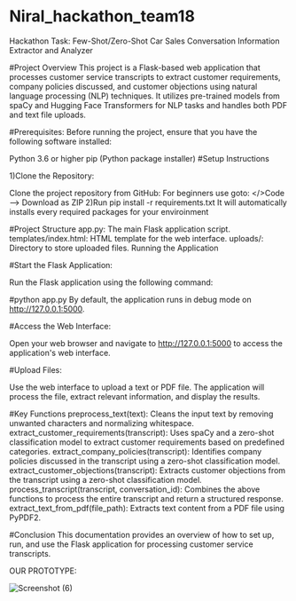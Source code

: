 # Niral_hackathon_team18
Hackathon Task: Few-Shot/Zero-Shot Car Sales Conversation Information Extractor and Analyzer

#Project Overview
This project is a Flask-based web application that processes customer service transcripts to extract customer requirements, company policies discussed, and customer objections using natural language processing (NLP) techniques. It utilizes pre-trained models from spaCy and Hugging Face Transformers for NLP tasks and handles both PDF and text file uploads.

#Prerequisites:
Before running the project, ensure that you have the following software installed:

Python 3.6 or higher
pip (Python package installer)
#Setup Instructions

1)Clone the Repository:

Clone the project repository from GitHub:
For beginners use goto: </>Code --> Download as ZIP 
2)Run pip install -r requirements.txt 
It will automatically installs every required packages for your enviroinment

#Project Structure
app.py: The main Flask application script.
templates/index.html: HTML template for the web interface.
uploads/: Directory to store uploaded files.
Running the Application

#Start the Flask Application:

Run the Flask application using the following command:

#python app.py
By default, the application runs in debug mode on http://127.0.0.1:5000.

#Access the Web Interface:

Open your web browser and navigate to http://127.0.0.1:5000 to access the application's web interface.

#Upload Files:

Use the web interface to upload a text or PDF file. The application will process the file, extract relevant information, and display the results.

#Key Functions
preprocess_text(text): Cleans the input text by removing unwanted characters and normalizing whitespace.
extract_customer_requirements(transcript): Uses spaCy and a zero-shot classification model to extract customer requirements based on predefined categories.
extract_company_policies(transcript): Identifies company policies discussed in the transcript using a zero-shot classification model.
extract_customer_objections(transcript): Extracts customer objections from the transcript using a zero-shot classification model.
process_transcript(transcript, conversation_id): Combines the above functions to process the entire transcript and return a structured response.
extract_text_from_pdf(file_path): Extracts text content from a PDF file using PyPDF2.

#Conclusion
This documentation provides an overview of how to set up, run, and use the Flask application for processing customer service transcripts. 


OUR PROTOTYPE:


![Screenshot (6)](https://github.com/user-attachments/assets/50358fb9-48da-4548-bb6e-cbaeba2ce9fb)

